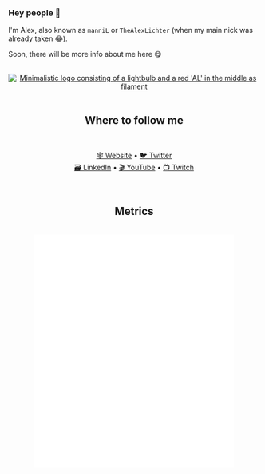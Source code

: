 ### Hey people 👋

I'm Alex, also known as `manniL` or `TheAlexLichter` (when my main nick was already taken 😂).

Soon, there will be more info about me here 😋

<br>
<div align="center">
  <a href="https://www.lichter.io/?ref=gh-logo" target="blank">
    <picture>
      <source srcset="https://raw.githubusercontent.com/manniL/static/main/logo-lightbulb-white-red.svg" media="(prefers-color-scheme: dark)">
      <img align="center" width="150px" alt="Minimalistic logo consisting of a lightbulb and a red 'AL' in the middle as filament" src="[logo.png](https://raw.githubusercontent.com/manniL/static/main/logo-lightbulb-black-red.svg)">
    </picture>
  </a>
</div>

<br>

<h2 align="center">Where to follow me</h2>
<br>
<p align="center">
  <a href="https://www.lichter.io/" target="_blank">🕸️ Website</a>
  &bull;
  <a href="https://twitter.com/TheAlexLichter" target="_blank">🐦 Twitter</a>
  <br>
  <a href="https://www.linkedin.com/in/alexanderlichter/" target="_blank">🗃️ LinkedIn</a>
  &bull;
  <a href="https://www.youtube.com/channel/@TheAlexLichter" target="_blank">🎬️ YouTube</a>
  &bull;
  <a href="https://www.twitch.tv/TheAlexLichter/" target="_blank">📺 Twitch</a>
</p><br>

<h2 align="center">Metrics</h2><br>

<div align="center">
  <img align="center" src="/github-metrics.svg" alt="Metrics" width="400">
</div>
